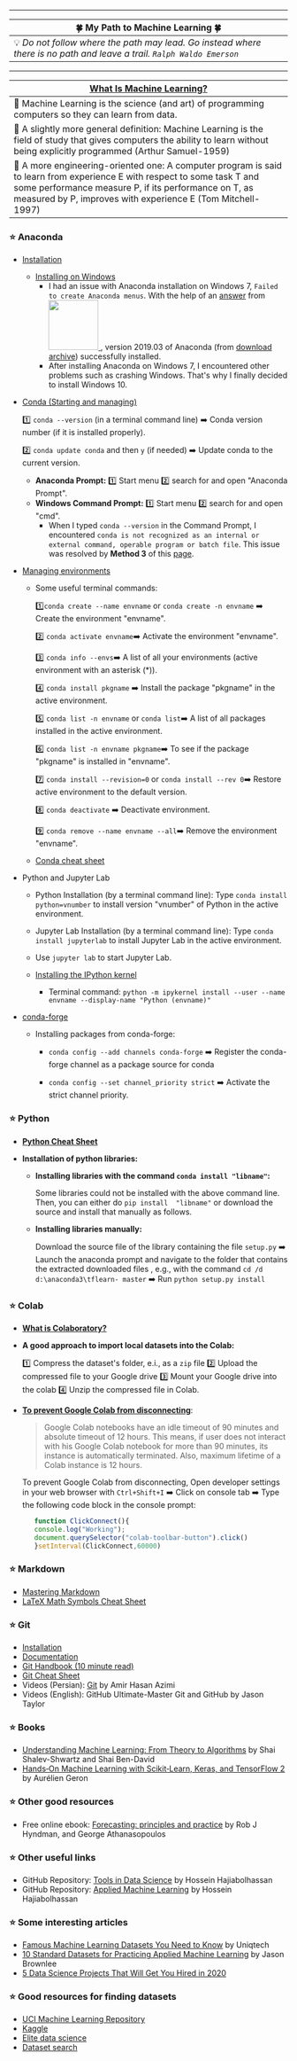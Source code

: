 
---
| :four_leaf_clover:   My Path to Machine Learning :four_leaf_clover:                                                                                                                                            |
|----------------------------------------------------------------------------------------------------------------------------------------------------------------------------------------------------------------------------------------------------------|
| :bulb: *Do not follow where the path may lead. Go instead where there is no path and  leave  a trail. `Ralph Waldo Emerson`*                                                                                                                                                          |

---
| [What Is Machine Learning?](https://www.oreilly.com/library/view/hands-on-machine-learning/9781491962282/ch01.html)                                                                                                                                               |
|----------------------------------------------------------------------------------------------------------------------------------------------------------------------------------------------------------------------------------------------------------|
| :green_book: Machine Learning is the science (and art) of programming computers so they can learn from data.                                                                                                                                                          |
| :blue_book: A slightly more general definition: Machine Learning is the field of study that gives computers the ability to learn without being explicitly programmed (Arthur Samuel-1959)                                                              |
| :orange_book: A more engineering-oriented one:  A computer program is said to learn from experience E  with respect to some task T  and some performance measure  P, if its performance on  T, as measured by  P, improves with experience  E (Tom Mitchell-1997) |

### :star:  Anaconda
  - [Installation](https://docs.anaconda.com/anaconda/install/)
    - [Installing on Windows](https://docs.anaconda.com/anaconda/install/windows/)
      - I had an issue with Anaconda installation on Windows 7, `Failed to create Anaconda menus`. With the help of an [answer](https://stackoverflow.com/a/57635204/12777699) from <a href="https://stackoverflow.com/questions/tagged/python"><img  src=https://upload.wikimedia.org/wikipedia/commons/f/f7/Stack_Overflow_logo.png width="90"/>
</a>, version 2019.03 of Anaconda (from [download archive](https://repo.continuum.io/archive/)) successfully installed.
      - After installing Anaconda on Windows 7, I encountered other problems such as crashing Windows. That's why I finally decided to install Windows 10.

  - [Conda (Starting and managing)](https://docs.conda.io/projects/conda/en/latest/user-guide/getting-started.html#getting-started-with-conda) 
   
    :one: `conda --version` (in a terminal command line) :arrow_right: Conda version number (if it is installed properly).
    
    :two: `conda update conda` and then `y` (if needed) :arrow_right: Update conda to the current version.

    - **Anaconda Prompt:** :one: Start menu :two: search for and open "Anaconda Prompt". 
    - **Windows Command Prompt:** :one: Start menu :two: search for and open "cmd". 
        - When I typed `conda --version` in the Command Prompt, I encountered `conda is not recognized as an internal or external command,
          operable program or batch file`. This issue was resolved by **Method 3** of this [page](https://appuals.com/fix-conda-is-not-recognized-as-an-internal-or-external-command-operable-program-or-batch-file/).
  - [Managing environments](https://docs.conda.io/projects/conda/en/latest/user-guide/tasks/manage-environments.html#managing-environments)
     - Some useful terminal commands:
     
       :one:`conda create --name envname` or `conda create -n envname` :arrow_right: Create the environment "envname".
              
     
       :two: `conda activate envname`:arrow_right: Activate the environment "envname".
     
       :three: `conda info --envs`:arrow_right: A list of all your environments (active environment with an asterisk (*)).
     
       :four: `conda install pkgname` :arrow_right: Install the package "pkgname" in the active environment.
         
       :five: `conda list -n envname` or `conda list`:arrow_right: A list of all packages installed in the active environment. 
     
       :six: `conda list -n envname pkgname`:arrow_right: To see if the package "pkgname" is installed in "envname".
     
       :seven: `conda install --revision=0` or `conda install --rev 0`:arrow_right: Restore active environment to the default version.
    
       :eight: `conda deactivate` :arrow_right: Deactivate environment.

       :nine: `conda remove --name envname --all`:arrow_right: Remove the environment "envname".
     - [Conda cheat sheet](https://docs.conda.io/projects/conda/en/latest/_downloads/843d9e0198f2a193a3484886fa28163c/conda-cheatsheet.pdf)
  - Python and Jupyter Lab
     
     - Python Installation (by a terminal command line): Type `conda install python=vnumber` to install version "vnumber" of Python in the active environment.

     - Jupyter Lab Installation (by a terminal command line): Type `conda install jupyterlab` to install Jupyter Lab in the active environment.
     
     - Use `jupyter lab` to start Jupyter Lab.

     - [Installing the IPython kernel](https://ipython.readthedocs.io/en/stable/install/kernel_install.html#kernels-for-different-environments)
	    - Terminal command: `python -m ipykernel install --user --name envname --display-name "Python (envname)"`
		
  - [conda-forge](https://conda-forge.org/docs/user/introduction.html)
  
     - Installing packages from conda-forge:
		
	    - `conda config --add channels conda-forge` :arrow_right: Register the conda-forge channel as a package source for conda
			
	    - `conda config --set channel_priority strict` :arrow_right: Activate the strict channel priority.
  
### :star:  Python
   - [**Python Cheat Sheet**](https://raw.githubusercontent.com/coodict/python3-in-one-pic/master/py3%20in%20one%20pic.png)

   - **Installation of python libraries:**
   	 - **Installing libraries with the command `conda install "libname"`:**
	 
	 	Some libraries could not be installed with the above command line. Then, you can either do `pip install 
		"libname"` or download the source and install that manually as follows.
	 
  	 - **Installing libraries manually:**
   
   		Download the source file of the library containing the file `setup.py` :arrow_right: Launch the anaconda prompt and 
		navigate to the folder that contains the extracted downloaded files , e.g., with the command `cd /d d:\anaconda3\tflearn-
		master`  :arrow_right: Run `python setup.py install`

### :star:  Colab
   - [**What is Colaboratory?**](https://colab.research.google.com/notebooks/intro.ipynb#scrollTo=5fCEDCU_qrC0)

   - **A good approach to import local datasets into the Colab:**
   
   		:one: Compress the dataset's folder, e.i., as a `zip` file :two: Upload the compressed file to your Google drive :three: Mount your Google drive into the 			colab :four: Unzip the compressed file in Colab.
	
   - [**To prevent Google Colab from disconnecting**](https://kapeli.com/cheat_sheets/LaTeX_Math_Symbols.docset/Contents/Resources/Documents/index): 
   
    	> Google Colab notebooks have an idle timeout of 90 minutes and absolute timeout of 12 hours. This means, if user does not interact with his Google Colab notebook for more than 90 minutes,
                   its instance is automatically terminated. Also, maximum lifetime of a Colab instance is 12 hours.
		
   		To prevent Google Colab from disconnecting, Open developer settings in your web browser with `Ctrl+Shift+I` :arrow_right: Click on console tab  :arrow_right:  Type the following code block in the console prompt:
  	 ```javascript 
   	    function ClickConnect(){
		console.log("Working"); 
		document.querySelector("colab-toolbar-button").click() 
		}setInterval(ClickConnect,60000)
  	 ```
   
### :star:  Markdown
   - [Mastering Markdown](https://guides.github.com/features/mastering-markdown/#examples) 
   - [LaTeX Math Symbols Cheat Sheet](https://kapeli.com/cheat_sheets/LaTeX_Math_Symbols.docset/Contents/Resources/Documents/index)
  
### :star:  Git
   - [Installation](https://git-scm.com/downloads)
   - [Documentation](https://git-scm.com/doc)
   - [Git Handbook (10 minute read)](https://guides.github.com/introduction/git-handbook/)
   - [Git Cheat Sheet](https://github.github.com/training-kit/downloads/github-git-cheat-sheet.pdf)
   - Videos (Persian): [Git](https://parsclick.net/course/PL3Y-E4YSE4wYFlcomsBtJy1nCu3jclA8L) by Amir Hasan Azimi
   - Videos (English): GitHub Ultimate-Master Git and GitHub by Jason Taylor
   
### :star:  Books
   - [Understanding Machine Learning: From Theory to Algorithms](https://www.cs.huji.ac.il/~shais/UnderstandingMachineLearning/understanding-machine-learning-theory-algorithms.pdf) by Shai Shalev-Shwartz and Shai Ben-David
   - [Hands‑On Machine Learning with Scikit‑Learn, Keras, and TensorFlow 2](https://github.com/ageron/handson-ml2) by Aurélien Geron

### :star: Other good resources

- Free online ebook: [Forecasting: principles and practice](https://otexts.com/fpp2/) by Rob J Hyndman, and George Athanasopoulos

### :star:  Other useful links

   - GitHub Repository: [Tools in Data Science](https://github.com/hhaji/Tools-in-Data-Science) by Hossein Hajiabolhassan
   - GitHub Repository: [Applied Machine Learning](https://github.com/hhaji/Applied-Machine-Learning) by Hossein Hajiabolhassan

   
### :star:  Some interesting articles

   - [Famous Machine Learning Datasets You Need to Know](https://medium.com/data-science-bootcamp/famous-machine-learning-datasets-you-need-to-know-dd031bf74dd) by Uniqtech
   - [10 Standard Datasets for Practicing Applied Machine Learning](https://machinelearningmastery.com/standard-machine-learning-datasets/) by Jason Brownlee
   - [5 Data Science Projects That Will Get You Hired in 2020](https://www.dataoptimal.com/data-science-projects-2018/)
  
 ### :star:  Good resources for finding datasets

   - [UCI Machine Learning Repository](http://archive.ics.uci.edu/ml/index.php)
   - [Kaggle](https://www.kaggle.com/datasets)
   - [Elite data science](https://elitedatascience.com/datasets)
   - [Dataset search](https://datasetsearch.research.google.com/)
   
   
